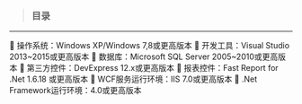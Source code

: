 > ### 目录

---
	操作系统：Windows XP/Windows 7,8或更高版本
	开发工具：Visual Studio 2013~2015或更高版本
	数据库：Microsoft SQL Server 2005~2010或更高版本
	第三方控件：DevExpress 12.x或更高版本
	报表控件：Fast Report for .Net 1.6.18 或更高版本
	WCF服务运行环境：IIS 7.0或更高版本
	.Net Framework运行环境：4.0或更高版本
